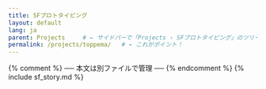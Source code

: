 ```yaml
---
title: SFプロトタイピング
layout: default
lang: ja
parent: Projects     # ← サイドバーで「Projects › SFプロトタイピング」のツリーに入る
permalink: /projects/toppema/   # ← これがポイント！
---
```


{%
  comment
  %} ── 本文は別ファイルで管理 ── {%
endcomment
%}
{% include sf_story.md %}